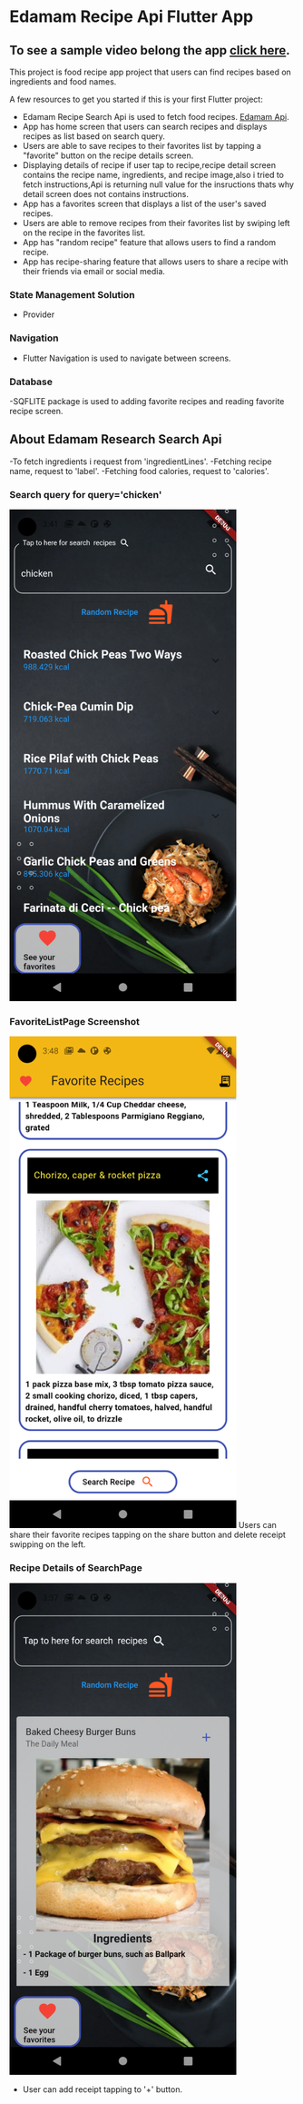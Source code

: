 # Edamam Recipe Api Flutter App



## To see a sample video belong the app [click here](https://disk.yandex.com.tr/i/v3hP8xpqTwF47A).

This project is food recipe app project that users can find recipes based on ingredients and food names.

A few resources to get you started if this is your first Flutter project:

- Edamam  Recipe Search Api is used to fetch food recipes. [Edamam Api](https://www.edamam.com/).
- App has home screen that users can search recipes and displays recipes as list based on search query.
- Users are able to save recipes to their favorites list by tapping a "favorite" button on the recipe details screen.
- Displaying details of recipe if user tap to recipe,recipe detail screen contains the recipe name, ingredients, and recipe image,also i tried to fetch instructions,Api is returning null value for the insructions thats why detail screen does not contains instructions.
- App has a favorites screen that displays a list of the user's saved recipes.
- Users are able to remove recipes from their favorites list by swiping left on the recipe in the favorites list.
- App has  "random recipe" feature that allows users to find a random recipe.
- App has recipe-sharing feature that allows users to share a recipe with their friends via email or social media.

### State Management Solution
- Provider
### Navigation
-  Flutter Navigation  is used to navigate between screens.
### Database
-SQFLITE package is used to adding favorite recipes and reading favorite recipe screen.

## About Edamam Research Search Api
-To fetch ingredients i request from 'ingredientLines'.
-Fetching recipe name, request to 'label'.
-Fetching food calories, request to 'calories'.
### Search query for query='chicken'

<img src="https://github.com/akgogemrah/recipe_app/blob/master/ScreenShots/Screenshot_1680666077.png" alt="alt text" width="400" height="866">


### FavoriteListPage Screenshot
<img src="https://github.com/akgogemrah/recipe_app/blob/master/ScreenShots/Screenshot_1680666530.png" alt="alt text" width="400" height="866">
Users can share their favorite recipes tapping on the share button and delete receipt swipping on the left.

### Recipe Details of SearchPage
<img src="https://github.com/akgogemrah/recipe_app/blob/master/ScreenShots/Screenshot_1680665866.png" alt="alt text" width="400" height="866">

- User can add receipt tapping to '+' button.
 
